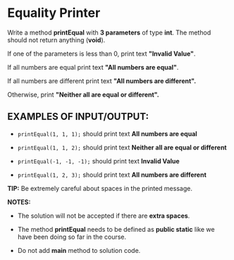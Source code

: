 # Equality Printer

Write a method **printEqual** with **3 parameters** of type **int**. The method should not return anything (**void**).

If one of the parameters is less than 0, print text **"Invalid Value"**.

If all numbers are equal print text **"All numbers are equal"**.

If all numbers are different print text **"All numbers are different".**

Otherwise, print **"Neither all are equal or different".**


## EXAMPLES OF INPUT/OUTPUT:

* `printEqual(1, 1, 1);` should print text **All numbers are equal**

* `printEqual(1, 1, 2);` should print text **Neither all are equal or different**

* `printEqual(-1, -1, -1);` should print text **Invalid Value**

* `printEqual(1, 2, 3);` should print text **All numbers are different**


**TIP:** Be extremely careful about spaces in the printed message. 


**NOTES:**

* The solution will not be accepted if there are **extra spaces**.

* The method **printEqual** needs to be defined as **public static** like we have been doing so far in the course.

* Do not add **main** method to solution code.